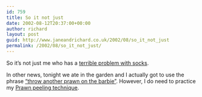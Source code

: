 ```yaml
---
id: 759
title: So it not just
date: 2002-08-12T20:37:00+00:00
author: richard
layout: post
guid: http://www.janeandrichard.co.uk/2002/08/so_it_not_just
permalink: /2002/08/so_it_not_just/
---
```

So it&#8217;s not just me who has a [terrible problem with socks](http://www.kuro5hin.org/story/2002/8/10/6018/76958).

In other news, tonight we ate in the garden and I actually got to use the phrase [&#8220;throw another prawn on the barbie&#8221;](http://www.australianbeers.com/culture/barbies.htm). However, I do need to practice my [Prawn peeling technique](http://www.seafoodsite.com.au/health/peel2.htm).